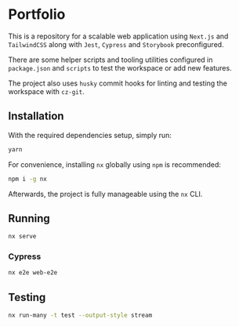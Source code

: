 # Portfolio

This is a repository for a scalable web application using ```Next.js``` and ```TailwindCSS``` along with ```Jest```, ```Cypress``` and ```Storybook``` preconfigured.

There are some helper scripts and tooling utilities configured in ```package.json``` and ```scripts``` to test the workspace or add new features.

The project also uses ```husky``` commit hooks for linting and testing the workspace with ```cz-git```.

## Installation

With the required dependencies setup, simply run:

```sh
yarn
```

For convenience, installing ```nx``` globally using ```npm``` is recommended:

```sh
npm i -g nx
```

Afterwards, the project is fully manageable using the ```nx``` CLI.

## Running

```sh
nx serve
```

### Cypress

```sh
nx e2e web-e2e
```

## Testing

```sh
nx run-many -t test --output-style stream
```
